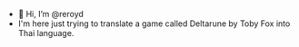 - 👋 Hi, I’m @reroyd
- I'm here just trying to translate a game called Deltarune by Toby Fox into Thai language.


<!---
reroyd/reroyd is a ✨ special ✨ repository because its `README.md` (this file) appears on your GitHub profile.
You can click the Preview link to take a look at your changes.
--->
